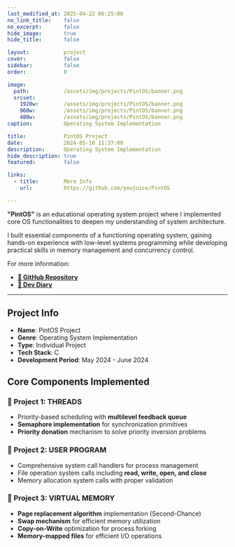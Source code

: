 ```yaml
---
last_modified_at: 2025-04-22 06:25:00
no_link_title:    false
no_excerpt:       false
hide_image:       true
hide_title:       false

layout:           project
cover:            false
sidebar:          false
order:            0

image:
  path:           /assets/img/projects/PintOS/banner.png
  srcset:
    1920w:        /assets/img/projects/PintOS/banner.png
    960w:         /assets/img/projects/PintOS/banner.png
    480w:         /assets/img/projects/PintOS/banner.png
caption:          Operating System Implementation

title:            PintOS Project
date:             2024-05-10 11:37:00
description:      Operating System Implementation
hide_description: true
featured:         false

links:
  - title:        More Info
    url:          https://github.com/youjuice/PintOS

---
```


**"PintOS"** is an educational operating system project where I implemented core OS functionalities to deepen 
my understanding of system architecture.

I built essential components of a functioning operating system, gaining hands-on experience 
with low-level systems programming while developing practical skills in memory management and concurrency control.

For more information:
- [**📎 GitHub Repository**](https://github.com/youjuice/PintOS)
- [**📔 Dev Diary**](https://ringed-postage-dfc.notion.site/PintOS-e7be8de4a7944308bba8bd79cb3465bf?pvs=4)

---
## Project Info

- **Name**: PintOS Project
- **Genre**: Operating System Implementation
- **Type**: Individual Project
- **Tech Stack**: C
- **Development Period**: May 2024 - June 2024

## Core Components Implemented

### 🧵 Project 1: THREADS
- Priority-based scheduling with **multilevel feedback queue**
- **Semaphore implementation** for synchronization primitives
- **Priority donation** mechanism to solve priority inversion problems

### 🔄 Project 2: USER PROGRAM
- Comprehensive system call handlers for process management
- File operation system calls including **read, write, open, and close**
- Memory allocation system calls with proper validation

### 💾 Project 3: VIRTUAL MEMORY
- **Page replacement algorithm** implementation (Second-Chance)
- **Swap mechanism** for efficient memory utilization
- **Copy-on-Write** optimization for process forking
- **Memory-mapped files** for efficient I/O operations